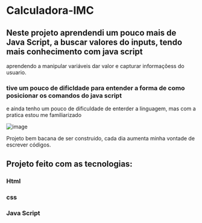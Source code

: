 # Calculadora-IMC

## Neste projeto aprendendi um pouco mais de Java Script, a buscar valores do inputs, tendo mais conhecimento com java script 
aprendendo a manipular variáveis dar valor e capturar informaçõess do usuario. 
### tive um pouco de dificldade para entender a forma de como posicionar os comandos do java script
e ainda tenho um pouco de dificuldade de enterder a linguagem, mas com a pratica estou me familiarizado 

![image](https://user-images.githubusercontent.com/72661974/226217877-2366076f-ea28-4d2c-9e19-87a3d5d61d38.png)


Projeto bem bacana de ser construido, cada dia aumenta minha vontade de escrever códigos.


## Projeto feito com as tecnologias:
### Html
### css
### Java Script
